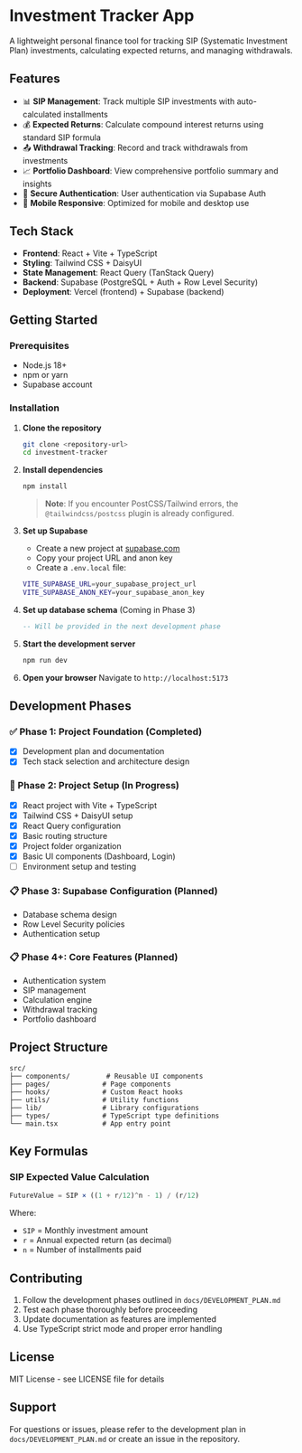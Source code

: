 # Investment Tracker App

A lightweight personal finance tool for tracking SIP (Systematic Investment Plan) investments, calculating expected returns, and managing withdrawals.

## Features

- 📊 **SIP Management**: Track multiple SIP investments with auto-calculated installments
- 💰 **Expected Returns**: Calculate compound interest returns using standard SIP formula
- 📤 **Withdrawal Tracking**: Record and track withdrawals from investments
- 📈 **Portfolio Dashboard**: View comprehensive portfolio summary and insights
- 🔐 **Secure Authentication**: User authentication via Supabase Auth
- 📱 **Mobile Responsive**: Optimized for mobile and desktop use

## Tech Stack

- **Frontend**: React + Vite + TypeScript
- **Styling**: Tailwind CSS + DaisyUI
- **State Management**: React Query (TanStack Query)
- **Backend**: Supabase (PostgreSQL + Auth + Row Level Security)
- **Deployment**: Vercel (frontend) + Supabase (backend)

## Getting Started

### Prerequisites

- Node.js 18+ 
- npm or yarn
- Supabase account

### Installation

1. **Clone the repository**
   ```bash
   git clone <repository-url>
   cd investment-tracker
   ```

2. **Install dependencies**
   ```bash
   npm install
   ```
   
   > **Note**: If you encounter PostCSS/Tailwind errors, the `@tailwindcss/postcss` plugin is already configured.

3. **Set up Supabase**
   - Create a new project at [supabase.com](https://supabase.com)
   - Copy your project URL and anon key
   - Create a `.env.local` file:
   ```bash
   VITE_SUPABASE_URL=your_supabase_project_url
   VITE_SUPABASE_ANON_KEY=your_supabase_anon_key
   ```

4. **Set up database schema** (Coming in Phase 3)
   ```sql
   -- Will be provided in the next development phase
   ```

5. **Start the development server**
   ```bash
   npm run dev
   ```

6. **Open your browser**
   Navigate to `http://localhost:5173`

## Development Phases

### ✅ Phase 1: Project Foundation (Completed)
- [x] Development plan and documentation
- [x] Tech stack selection and architecture design

### 🔄 Phase 2: Project Setup (In Progress)
- [x] React project with Vite + TypeScript
- [x] Tailwind CSS + DaisyUI setup
- [x] React Query configuration
- [x] Basic routing structure
- [x] Project folder organization
- [x] Basic UI components (Dashboard, Login)
- [ ] Environment setup and testing

### 📋 Phase 3: Supabase Configuration (Planned)
- Database schema design
- Row Level Security policies
- Authentication setup

### 📋 Phase 4+: Core Features (Planned)
- Authentication system
- SIP management
- Calculation engine
- Withdrawal tracking
- Portfolio dashboard

## Project Structure

```
src/
├── components/         # Reusable UI components
├── pages/             # Page components
├── hooks/             # Custom React hooks
├── utils/             # Utility functions
├── lib/               # Library configurations
├── types/             # TypeScript type definitions
└── main.tsx           # App entry point
```

## Key Formulas

### SIP Expected Value Calculation
```typescript
FutureValue = SIP × ((1 + r/12)^n - 1) / (r/12)
```
Where:
- `SIP` = Monthly investment amount
- `r` = Annual expected return (as decimal)
- `n` = Number of installments paid

## Contributing

1. Follow the development phases outlined in `docs/DEVELOPMENT_PLAN.md`
2. Test each phase thoroughly before proceeding
3. Update documentation as features are implemented
4. Use TypeScript strict mode and proper error handling

## License

MIT License - see LICENSE file for details

## Support

For questions or issues, please refer to the development plan in `docs/DEVELOPMENT_PLAN.md` or create an issue in the repository.
